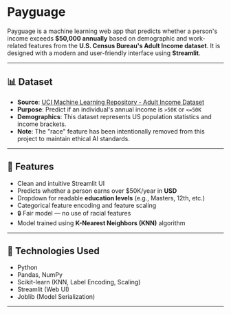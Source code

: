 #  Payguage 

Payguage is a machine learning web app that predicts whether a person's income exceeds **$50,000 annually** based on demographic and work-related features from the **U.S. Census Bureau's Adult Income dataset**. It is designed with a modern and user-friendly interface using **Streamlit**.

---

## 📊 Dataset

- **Source**: [UCI Machine Learning Repository - Adult Income Dataset](https://archive.ics.uci.edu/ml/datasets/adult)
- **Purpose**: Predict if an individual's annual income is `>50K` or `<=50K`
- **Demographics**: This dataset represents US population statistics and income brackets.
- **Note**: The "race" feature has been intentionally removed from this project to maintain ethical AI standards.

---

## 🚀 Features

- Clean and intuitive Streamlit UI
- Predicts whether a person earns over $50K/year in **USD**
- Dropdown for readable **education levels** (e.g., Masters, 12th, etc.)
- Categorical feature encoding and feature scaling
- 🔒 Fair model — no use of racial features
- Model trained using **K-Nearest Neighbors (KNN)** algorithm

---

## 🔧 Technologies Used

- Python
- Pandas, NumPy
- Scikit-learn (KNN, Label Encoding, Scaling)
- Streamlit (Web UI)
- Joblib (Model Serialization)

---



